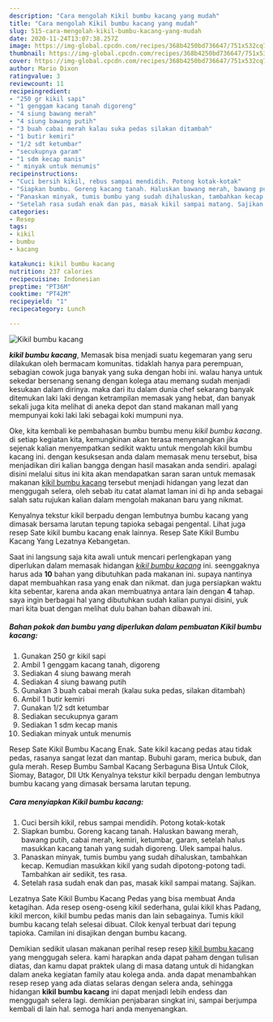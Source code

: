 ```yaml
---
description: "Cara mengolah Kikil bumbu kacang yang mudah"
title: "Cara mengolah Kikil bumbu kacang yang mudah"
slug: 515-cara-mengolah-kikil-bumbu-kacang-yang-mudah
date: 2020-11-24T13:07:38.257Z
image: https://img-global.cpcdn.com/recipes/368b4250bd736647/751x532cq70/kikil-bumbu-kacang-foto-resep-utama.jpg
thumbnail: https://img-global.cpcdn.com/recipes/368b4250bd736647/751x532cq70/kikil-bumbu-kacang-foto-resep-utama.jpg
cover: https://img-global.cpcdn.com/recipes/368b4250bd736647/751x532cq70/kikil-bumbu-kacang-foto-resep-utama.jpg
author: Mario Dixon
ratingvalue: 3
reviewcount: 11
recipeingredient:
- "250 gr kikil sapi"
- "1 genggam kacang tanah digoreng"
- "4 siung bawang merah"
- "4 siung bawang putih"
- "3 buah cabai merah kalau suka pedas silakan ditambah"
- "1 butir kemiri"
- "1/2 sdt ketumbar"
- "secukupnya garam"
- "1 sdm kecap manis"
- " minyak untuk menumis"
recipeinstructions:
- "Cuci bersih kikil, rebus sampai mendidih. Potong kotak-kotak"
- "Siapkan bumbu. Goreng kacang tanah. Haluskan bawang merah, bawang putih, cabai merah, kemiri, ketumbar, garam, setelah halus masukkan kacang tanah yang sudah digoreng. Ulek sampai halus."
- "Panaskan minyak, tumis bumbu yang sudah dihaluskan, tambahkan kecap. Kemudian masukkan kikil yang sudah dipotong-potong tadi. Tambahkan air sedikit, tes rasa."
- "Setelah rasa sudah enak dan pas, masak kikil sampai matang. Sajikan."
categories:
- Resep
tags:
- kikil
- bumbu
- kacang

katakunci: kikil bumbu kacang 
nutrition: 237 calories
recipecuisine: Indonesian
preptime: "PT36M"
cooktime: "PT42M"
recipeyield: "1"
recipecategory: Lunch

---
```



![Kikil bumbu kacang](https://img-global.cpcdn.com/recipes/368b4250bd736647/751x532cq70/kikil-bumbu-kacang-foto-resep-utama.jpg)

<b><i>kikil bumbu kacang</i></b>, Memasak bisa menjadi suatu kegemaran yang seru dilakukan oleh bermacam komunitas. tidaklah hanya para perempuan, sebagian cowok juga banyak yang suka dengan hobi ini. walau hanya untuk sekedar bersenang senang dengan kolega atau memang sudah menjadi kesukaan dalam dirinya. maka dari itu dalam dunia chef sekarang banyak ditemukan laki laki dengan ketrampilan memasak yang hebat, dan banyak sekali juga kita melihat di aneka depot dan stand makanan mall yang mempunyai koki laki laki sebagai koki mumpuni nya.

Oke, kita kembali ke pembahasan bumbu bumbu menu <i>kikil bumbu kacang</i>. di setiap kegiatan kita, kemungkinan akan terasa menyenangkan jika sejenak kalian menyempatkan sedikit waktu untuk mengolah kikil bumbu kacang ini. dengan kesuksesan anda dalam memasak menu tersebut, bisa menjadikan diri kalian bangga dengan hasil masakan anda sendiri. apalagi disini melalui situs ini kita akan mendapatkan saran saran untuk memasak makanan <u>kikil bumbu kacang</u> tersebut menjadi hidangan yang lezat dan menggugah selera, oleh sebab itu catat alamat laman ini di hp anda sebagai salah satu rujukan kalian dalam mengolah makanan baru yang nikmat.

Kenyalnya tekstur kikil berpadu dengan lembutnya bumbu kacang yang dimasak bersama larutan tepung tapioka sebagai pengental. Lihat juga resep Sate kikil bumbu kacang enak lainnya. Resep Sate Kikil Bumbu Kacang Yang Lezatnya Kebangetan.


Saat ini langsung saja kita awali untuk mencari perlengkapan yang diperlukan dalam memasak hidangan <u><i>kikil bumbu kacang</i></u> ini. seenggaknya harus ada <b>10</b> bahan yang dibutuhkan pada makanan ini. supaya nantinya dapat membuahkan rasa yang enak dan nikmat. dan juga persiapkan waktu kita sebentar, karena anda akan membuatnya antara lain dengan <b>4</b> tahap. saya ingin berbagai hal yang dibutuhkan sudah kalian punyai disini, yuk mari kita buat dengan melihat dulu bahan bahan dibawah ini.

<!--inarticleads1-->

##### Bahan pokok dan bumbu yang diperlukan dalam pembuatan Kikil bumbu kacang:

1. Gunakan 250 gr kikil sapi
1. Ambil 1 genggam kacang tanah, digoreng
1. Sediakan 4 siung bawang merah
1. Sediakan 4 siung bawang putih
1. Gunakan 3 buah cabai merah (kalau suka pedas, silakan ditambah)
1. Ambil 1 butir kemiri
1. Gunakan 1/2 sdt ketumbar
1. Sediakan secukupnya garam
1. Sediakan 1 sdm kecap manis
1. Sediakan  minyak untuk menumis


Resep Sate Kikil Bumbu Kacang Enak. Sate kikil kacang pedas atau tidak pedas, rasanya sangat lezat dan mantap. Bubuhi garam, merica bubuk, dan gula merah. Resep Bumbu Sambal Kacang Serbaguna Bisa Untuk Cilok, Siomay, Batagor, Dll Utk Kenyalnya tekstur kikil berpadu dengan lembutnya bumbu kacang yang dimasak bersama larutan tepung. 

<!--inarticleads2-->

##### Cara menyiapkan Kikil bumbu kacang:

1. Cuci bersih kikil, rebus sampai mendidih. Potong kotak-kotak
1. Siapkan bumbu. Goreng kacang tanah. Haluskan bawang merah, bawang putih, cabai merah, kemiri, ketumbar, garam, setelah halus masukkan kacang tanah yang sudah digoreng. Ulek sampai halus.
1. Panaskan minyak, tumis bumbu yang sudah dihaluskan, tambahkan kecap. Kemudian masukkan kikil yang sudah dipotong-potong tadi. Tambahkan air sedikit, tes rasa.
1. Setelah rasa sudah enak dan pas, masak kikil sampai matang. Sajikan.


Lezatnya Sate Kikil Bumbu Kacang Pedas yang bisa membuat Anda ketagihan. Ada resep oseng-oseng kikil sederhana, gulai kikil khas Padang, kikil mercon, kikil bumbu pedas manis dan lain sebagainya. Tumis kikil bumbu kacang telah selesai dibuat. Cilok kenyal terbuat dari tepung tapioka. Camilan ini disajikan dengan bumbu kacang. 

Demikian sedikit ulasan makanan perihal resep resep <u>kikil bumbu kacang</u> yang menggugah selera. kami harapkan anda dapat paham dengan tulisan diatas, dan kamu dapat praktek ulang di masa datang untuk di hidangkan dalam aneka kegiatan family atau kolega anda. anda dapat menambahkan resep resep yang ada diatas selaras dengan selera anda, sehingga hidangan <b>kikil bumbu kacang</b> ini dapat menjadi lebih endess dan menggugah selera lagi. demikian penjabaran singkat ini, sampai berjumpa kembali di lain hal. semoga hari anda menyenangkan.
